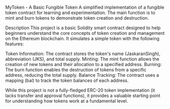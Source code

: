 MyToken - A Basic Fungible Token
A simplified implementation of a fungible token contract for learning and experimentation. The main function is to mint and burn tokens to demonstrate token creation and destruction.

Description
This project is a basic Solidity smart contract designed to help beginners understand the core concepts of token creation and management on the Ethereum blockchain. It simulates a simple token with the following features:

Token Information: The contract stores the token's name (JaskaranSingh), abbreviation (JKS), and total supply. Minting: The mint function allows the creation of new tokens and their allocation to a specified address. Burning: The burn function enables the destruction of tokens from a specific address, reducing the total supply. Balance Tracking: The contract uses a mapping (bal) to track the token balances of each address.

While this project is not a fully-fledged ERC-20 token implementation (it lacks transfer and approval functions), it provides a valuable starting point for understanding how tokens work at a fundamental level.
